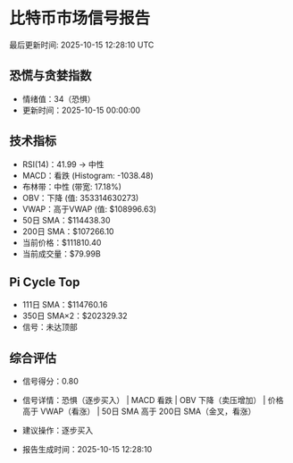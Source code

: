 # 比特币市场信号报告

最后更新时间: 2025-10-15 12:28:10 UTC

## 恐慌与贪婪指数
- 情绪值：34（恐惧）
- 更新时间：2025-10-15 00:00:00

## 技术指标
- RSI(14)：41.99 → 中性
- MACD：看跌 (Histogram: -1038.48)
- 布林带：中性 (带宽: 17.18%)
- OBV：下降 (值: 353314630273)
- VWAP：高于VWAP (值: $108996.63)
- 50日 SMA：$114438.30
- 200日 SMA：$107266.10
- 当前价格：$111810.40
- 当前成交量：$79.99B

## Pi Cycle Top
- 111日 SMA：$114760.16
- 350日 SMA×2：$202329.32
- 信号：未达顶部

## 综合评估
- 信号得分：0.80
- 信号详情：恐惧（逐步买入） | MACD 看跌 | OBV 下降（卖压增加） | 价格高于 VWAP（看涨） | 50日 SMA 高于 200日 SMA（金叉，看涨）
- 建议操作：逐步买入

- 报告生成时间：2025-10-15 12:28:10